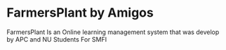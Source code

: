 # FarmersPlant by Amigos
FarmersPlant Is an Online learning management system that was develop by APC and NU Students For SMFI
